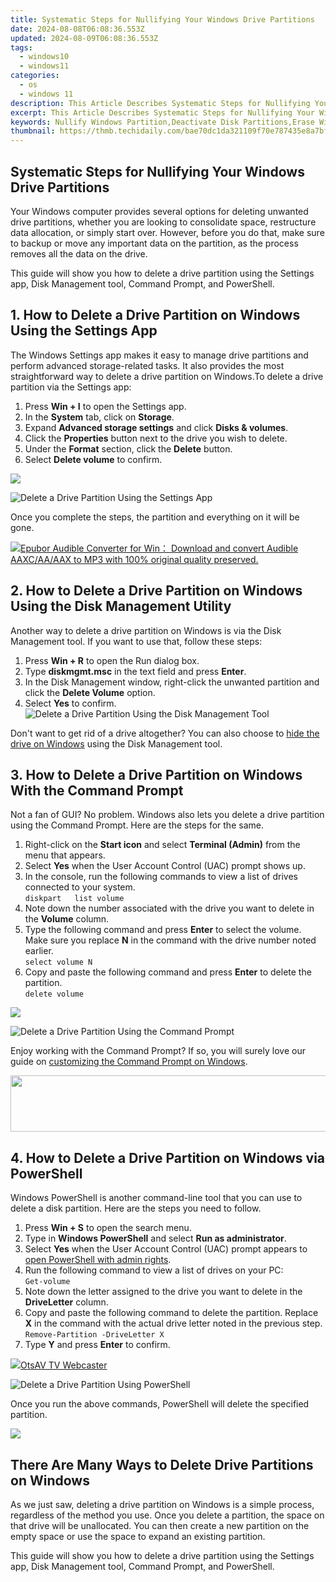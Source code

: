 ```yaml
---
title: Systematic Steps for Nullifying Your Windows Drive Partitions
date: 2024-08-08T06:08:36.553Z
updated: 2024-08-09T06:08:36.553Z
tags:
  - windows10
  - windows11
categories:
  - os
  - windows 11
description: This Article Describes Systematic Steps for Nullifying Your Windows Drive Partitions
excerpt: This Article Describes Systematic Steps for Nullifying Your Windows Drive Partitions
keywords: Nullify Windows Partition,Deactivate Disk Partitions,Erase Windows Drives,Disable Drives Methods,Partition Removal Guide,Drive Wipe Steps,Windows Drive Unformat
thumbnail: https://thmb.techidaily.com/bae70dc1da321109f70e787435e8a7bf8638e992652aa5e9b27c3e355526ca4c.jpg
---
```


## Systematic Steps for Nullifying Your Windows Drive Partitions

 Your Windows computer provides several options for deleting unwanted drive partitions, whether you are looking to consolidate space, restructure data allocation, or simply start over. However, before you do that, make sure to backup or move any important data on the partition, as the process removes all the data on the drive.

 This guide will show you how to delete a drive partition using the Settings app, Disk Management tool, Command Prompt, and PowerShell.

## 1\. How to Delete a Drive Partition on Windows Using the Settings App

 The Windows Settings app makes it easy to manage drive partitions and perform advanced storage-related tasks. It also provides the most straightforward way to delete a drive partition on Windows.To delete a drive partition via the Settings app:

1. Press **Win + I** to open the Settings app.
2. In the **System** tab, click on **Storage**.
3. Expand **Advanced storage settings** and click **Disks & volumes**.
4. Click the **Properties** button next to the drive you wish to delete.
5. Under the **Format** section, click the **Delete** button.
6. Select **Delete volume** to confirm.  
<!-- affiliate ads begin -->
<a href="https://store.nero.com/order/checkout.php?PRODS=42296740&QTY=1&AFFILIATE=108875&CART=1"><img src="https://www.nero.com/nero-com-wAssets/img/banners/2023/biu/Nero_BackItUp_Screen_2.webp" border="0"></a>
<!-- affiliate ads end -->
![Delete a Drive Partition Using the Settings App](https://static1.makeuseofimages.com/wordpress/wp-content/uploads/2023/08/delete-a-drive-partition-using-the-settings-app.jpg)

 Once you complete the steps, the partition and everything on it will be gone.

<!-- affiliate ads begin -->
<a href="https://secure.2checkout.com/order/checkout.php?PRODS=4708689&QTY=1&AFFILIATE=108875&CART=1"><img src="https://www.epubor.com/images/uppic/audible-converter-interface.png" border="0">Epubor Audible Converter for Win： Download and convert Audible AAXC/AA/AAX to MP3 with 100% original quality preserved.</a>
<!-- affiliate ads end -->
## 2\. How to Delete a Drive Partition on Windows Using the Disk Management Utility

 Another way to delete a drive partition on Windows is via the Disk Management tool. If you want to use that, follow these steps:

1. Press **Win + R** to open the Run dialog box.
2. Type **diskmgmt.msc** in the text field and press **Enter**.
3. In the Disk Management window, right-click the unwanted partition and click the **Delete Volume** option.
4. Select **Yes** to confirm.  
![Delete a Drive Partition Using the Disk Management Tool](https://static1.makeuseofimages.com/wordpress/wp-content/uploads/2023/08/delete-a-drive-partition-using-the-disk-management-tool.jpg)

 Don't want to get rid of a drive altogether? You can also choose to [hide the drive on Windows](https://www.makeuseof.com/how-to-hide-a-drive-in-windows/) using the Disk Management tool.

## 3\. How to Delete a Drive Partition on Windows With the Command Prompt

 Not a fan of GUI? No problem. Windows also lets you delete a drive partition using the Command Prompt. Here are the steps for the same.

1. Right-click on the **Start icon** and select **Terminal (Admin)** from the menu that appears.
2. Select **Yes** when the User Account Control (UAC) prompt shows up.
3. In the console, run the following commands to view a list of drives connected to your system.  
`diskpart  
list volume`
4. Note down the number associated with the drive you want to delete in the **Volume** column.
5. Type the following command and press **Enter** to select the volume. Make sure you replace **N** in the command with the drive number noted earlier.  
`select volume N`
6. Copy and paste the following command and press **Enter** to delete the partition.  
`delete volume`  
<!-- affiliate ads begin -->
<a href="https://estore.winxdvd.com/order/checkout.php?PRODS=12653853&QTY=1&AFFILIATE=108875&CART=1"><img src="https://secure.avangate.com/images/merchant/bcb41ccdc4363c6848a1d760f26c28a0/products/14_videoproc-converter-ai-box.png" border="0"></a>
<!-- affiliate ads end -->
![Delete a Drive Partition Using the Command Prompt](https://static1.makeuseofimages.com/wordpress/wp-content/uploads/2023/08/delete-a-drive-partition-using-the-command-prompt.jpg)

 Enjoy working with the Command Prompt? If so, you will surely love our guide on [customizing the Command Prompt on Windows](https://www.makeuseof.com/windows-customize-command-prompt/).

<!-- affiliate ads begin -->
<a href="https://united.elfm.net/c/5597632/517826/4704" target="_top" id="517826"><img src="//a.impactradius-go.com/display-ad/4704-517826" border="0" alt="" width="728" height="90"/></a><img height="0" width="0" src="https://united.elfm.net/i/5597632/517826/4704" style="position:absolute;visibility:hidden;" border="0" />
<!-- affiliate ads end -->
## 4\. How to Delete a Drive Partition on Windows via PowerShell

 Windows PowerShell is another command-line tool that you can use to delete a disk partition. Here are the steps you need to follow.

1. Press **Win + S** to open the search menu.
2. Type in **Windows PowerShell** and select **Run as administrator**.
3. Select **Yes** when the User Account Control (UAC) prompt appears to [open PowerShell with admin rights](https://www.makeuseof.com/windows-powershell-always-open-as-administrator/).
4. Run the following command to view a list of drives on your PC:  
`Get-volume`
5. Note down the letter assigned to the drive you want to delete in the **DriveLetter** column.
6. Copy and paste the following command to delete the partition. Replace **X** in the command with the actual drive letter noted in the previous step.  
`Remove-Partition -DriveLetter X`
7. Type **Y** and press **Enter** to confirm.  
<!-- affiliate ads begin -->
<a href="https://otszone.ots7.com/order/checkout.php?PRODS=4713324&QTY=1&AFFILIATE=108875&CART=1"><img src="https://green.ots7.com/screenshots/OtsAV/OtsAVTV1.90-300x188.jpg" border="0">OtsAV TV Webcaster</a>
<!-- affiliate ads end -->
![Delete a Drive Partition Using PowerShell](https://static1.makeuseofimages.com/wordpress/wp-content/uploads/2023/08/delete-a-drive-partition-using-powershell.jpg)

 Once you run the above commands, PowerShell will delete the specified partition.

<!-- affiliate ads begin -->
<a href="https://shop.copernic.com/order/checkout.php?PRODS=41033091&QTY=1&AFFILIATE=108875&CART=1"><img src="https://secure.2checkout.com/images/merchant/8d30aa96e72440759f74bd2306c1fa3d/Copernic-2023-Affiliate-728x90-Advanced.png" border="0"></a>
<!-- affiliate ads end -->
## There Are Many Ways to Delete Drive Partitions on Windows

 As we just saw, deleting a drive partition on Windows is a simple process, regardless of the method you use. Once you delete a partition, the space on that drive will be unallocated. You can then create a new partition on the empty space or use the space to expand an existing partition.

 This guide will show you how to delete a drive partition using the Settings app, Disk Management tool, Command Prompt, and PowerShell.



<ins class="adsbygoogle"
      style="display:block"
      data-ad-client="ca-pub-7571918770474297"
      data-ad-slot="8358498916"
      data-ad-format="auto"
      data-full-width-responsive="true"></ins>